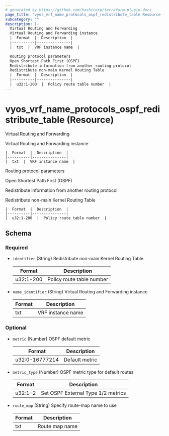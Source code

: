 ```yaml
---
# generated by https://github.com/hashicorp/terraform-plugin-docs
page_title: "vyos_vrf_name_protocols_ospf_redistribute_table Resource - vyos"
subcategory: ""
description: |-
  Virtual Routing and Forwarding
  Virtual Routing and Forwarding instance
  |  Format  |  Description  |
  |----------|---------------|
  |  txt  |  VRF instance name  |

  Routing protocol parameters
  Open Shortest Path First (OSPF)
  Redistribute information from another routing protocol
  Redistribute non-main Kernel Routing Table
  |  Format  |  Description  |
  |----------|---------------|
  |  u32:1-200  |  Policy route table number  |
---
```


# vyos_vrf_name_protocols_ospf_redistribute_table (Resource)

Virtual Routing and Forwarding

Virtual Routing and Forwarding instance

    |  Format  |  Description  |
    |----------|---------------|
    |  txt  |  VRF instance name  |

Routing protocol parameters

Open Shortest Path First (OSPF)

Redistribute information from another routing protocol

Redistribute non-main Kernel Routing Table

    |  Format  |  Description  |
    |----------|---------------|
    |  u32:1-200  |  Policy route table number  |



<!-- schema generated by tfplugindocs -->
## Schema

### Required

- `identifier` (String) Redistribute non-main Kernel Routing Table

    |  Format  |  Description  |
    |----------|---------------|
    |  u32:1-200  |  Policy route table number  |
- `name_identifier` (String) Virtual Routing and Forwarding instance

    |  Format  |  Description  |
    |----------|---------------|
    |  txt  |  VRF instance name  |

### Optional

- `metric` (Number) OSPF default metric

    |  Format  |  Description  |
    |----------|---------------|
    |  u32:0-16777214  |  Default metric  |
- `metric_type` (Number) OSPF metric type for default routes

    |  Format  |  Description  |
    |----------|---------------|
    |  u32:1-2  |  Set OSPF External Type 1/2 metrics  |
- `route_map` (String) Specify route-map name to use

    |  Format  |  Description  |
    |----------|---------------|
    |  txt  |  Route map name  |
